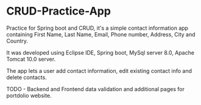 # CRUD-Practice-App

Practice for Spring boot and CRUD, it's a simple contact information app containing First Name, Last Name, Email, Phone number, Address, City and Country.

It was developed using Eclipse IDE, Spring boot, MySql server 8.0, Apache Tomcat 10.0 server.

The app lets a user add contact information, edit existing contact info and delete contacts. 

TODO - Backend and Frontend data validation and additional pages for portdolio website.

